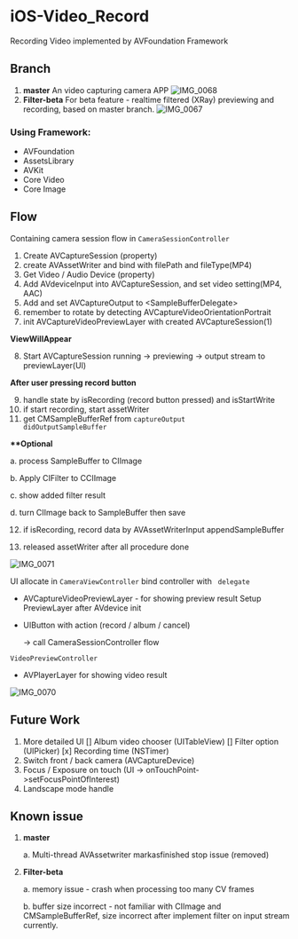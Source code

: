 # iOS-Video_Record
Recording Video implemented by AVFoundation Framework



## Branch

1. **master**
   An video capturing camera APP
   ![IMG_0068](images/IMG_0068.PNG)
2. **Filter-beta**
   For beta feature - realtime filtered (XRay) previewing and recording, based on master branch.
   ![IMG_0067](images/IMG_0067.PNG)

### Using Framework:

- AVFoundation
- AssetsLibrary
- AVKit
- Core Video
- Core Image 



## Flow

Containing camera session flow in <code>CameraSessionController</code>

1. Create AVCaptureSession (property)
2. create AVAssetWriter and bind with filePath and fileType(MP4)
3. Get Video / Audio Device (property)
4. Add AVdeviceInput into AVCaptureSession, and set video setting(MP4, AAC)
5. Add and set AVCaptureOutput to \<SampleBufferDelegate\>
6. remember to rotate by detecting AVCaptureVideoOrientationPortrait
7. init AVCaptureVideoPreviewLayer with created AVCaptureSession(1)

**ViewWillAppear** 

8. Start AVCaptureSession  running -> previewing -> output stream to previewLayer(UI)

**After user pressing record button**

9. handle state by isRecording (record button pressed) and isStartWrite
10. if start recording, start assetWriter
11. get CMSampleBufferRef from <code>captureOutput didOutputSampleBuffer</code>

**\*\*Optional**

a. process SampleBuffer to CIImage

b. Apply CIFilter to CCIImage 

c. show added filter result

d. turn CIImage back to SampleBuffer then save



12. if isRecording, record data by AVAssetWriterInput appendSampleBuffer

13. released assetWriter after all procedure done

![IMG_0071](images/IMG_0071.PNG)



UI allocate in <code>CameraViewController</code> bind controller with <code><CameraSessionViewSource> delegate</code>

- AVCaptureVideoPreviewLayer - for showing preview result
  Setup PreviewLayer after AVdevice init

- UIButton with action (record / album / cancel)

  -> call CameraSessionController flow

<code>VideoPreviewController</code>

- AVPlayerLayer for showing video result

![IMG_0070](images/IMG_0070.PNG)

## Future Work

1. More detailed UI 
   [] Album video chooser (UITableView)
   [] Filter option (UIPicker)
   [x] Recording time (NSTimer)
2. Switch front / back camera (AVCaptureDevice)
3. Focus / Exposure on touch (UI -> onTouchPoint->setFocusPointOfInterest)
4. Landscape mode handle

## Known issue

1. **master**

   a. Multi-thread AVAssetwriter markasfinished stop issue (removed)

2. **Filter-beta**

   a. memory issue - crash when processing too many CV frames

   b. buffer size incorrect - not familiar with CIImage and CMSampleBufferRef, size incorrect after implement filter on input stream currently.

   



